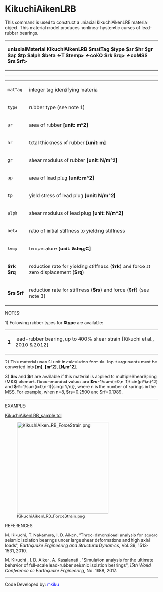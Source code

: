  # KikuchiAikenLRB

<p>This command is used to construct a uniaxial KikuchiAikenLRB material
object. This material model produces nonlinear hysteretic curves of
lead-rubber bearings.</p>
<table>
<tbody>
<tr class="odd">
<td><p><strong>uniaxialMaterial KikuchiAikenLRB $matTag $type $ar $hr
$gr $ap $tp $alph $beta &lt;-T $temp&gt; &lt;-coKQ $rk $rq&gt;
&lt;-coMSS $rs $rf&gt;</strong></p></td>
</tr>
</tbody>
</table>
<hr />
<table>
<tbody>
<tr class="odd">
<td><code class="parameter-table-variable">matTag</code></td>
<td><p>integer tag identifying material</p></td>
</tr>
<tr class="even">
<td><code class="parameter-table-variable">type</code></td>
<td><p>rubber type (see note 1)</p></td>
</tr>
<tr class="odd">
<td><code class="parameter-table-variable">ar</code></td>
<td><p>area of rubber <strong>[unit: m^2]</strong></p></td>
</tr>
<tr class="even">
<td><code class="parameter-table-variable">hr</code></td>
<td><p>total thickness of rubber <strong>[unit: m]</strong></p></td>
</tr>
<tr class="odd">
<td><code class="parameter-table-variable">gr</code></td>
<td><p>shear modulus of rubber <strong>[unit: N/m^2]</strong></p></td>
</tr>
<tr class="even">
<td><code class="parameter-table-variable">ap</code></td>
<td><p>area of lead plug <strong>[unit: m^2]</strong></p></td>
</tr>
<tr class="odd">
<td><code class="parameter-table-variable">tp</code></td>
<td><p>yield stress of lead plug <strong>[unit: N/m^2]</strong></p></td>
</tr>
<tr class="even">
<td><code class="parameter-table-variable">alph</code></td>
<td><p>shear modulus of lead plug <strong>[unit:
N/m^2]</strong></p></td>
</tr>
<tr class="odd">
<td><code class="parameter-table-variable">beta</code></td>
<td><p>ratio of initial stiffness to yielding stiffness</p></td>
</tr>
<tr class="even">
<td><code class="parameter-table-variable">temp</code></td>
<td><p>temperature <strong>[unit: &amp;deg;C]</strong></p></td>
</tr>
<tr class="odd">
<td><p><strong>$rk $rq</strong></p></td>
<td><p>reduction rate for yielding stiffness (<strong>$rk</strong>) and
force at zero displacement (<strong>$rq</strong>)</p></td>
</tr>
<tr class="even">
<td><p><strong>$rs $rf</strong></p></td>
<td><p>reduction rate for stiffness (<strong>$rs</strong>) and force
(<strong>$rf</strong>) (see note 3)</p></td>
</tr>
</tbody>
</table>
<p>NOTES:</p>
<p>1) Following rubber types for <strong>$type</strong> are
available:</p>
<table>
<tbody>
<tr class="odd">
<td><p><strong>1</strong></p></td>
<td><p>lead-rubber bearing, up to 400% shear strain [Kikuchi et al.,
2010 &amp; 2012]</p></td>
</tr>
</tbody>
</table>
<p>2) This material uses SI unit in calculation formula. Input arguments
must be converted into <strong>[m]</strong>, <strong>[m^2]</strong>,
<strong>[N/m^2]</strong>.</p>
<p>3) <strong>$rs</strong> and <strong>$rf</strong> are available if
this material is applied to multipleShearSpring (MSS) element.
Recommended values are <strong>$rs</strong>=1/sum(i=0,n-1){
sin(pi*i/n)^2} and <strong>$rf</strong>=1/sum(i=0,n-1){sin(pi*i/n)},
where n is the number of springs in the MSS. For example, when n=8,
$rs=0.2500 and $rf=0.1989.</p>
<hr />
<p>EXAMPLE:</p>
<p><a href="Media:KikuchiAikenLRB_sample.tcl"
title="wikilink">KikuchiAikenLRB_sample.tcl</a></p>
<figure>
<img src="/OpenSeesRT/contrib/static/KikuchiAikenLRB_ForceStrain.png"
title="KikuchiAikenLRB_ForceStrain.png" width="300"
alt="KikuchiAikenLRB_ForceStrain.png" />
<figcaption
aria-hidden="true">KikuchiAikenLRB_ForceStrain.png</figcaption>
</figure>
<p>REFERENCES:</p>
<p>M. Kikuchi, T. Nakamura, I. D. Aiken, "Three-dimensional analysis for
square seismic isolation bearings under large shear deformations and
high axial loads", <em>Earthquake Engineering and Structural
Dynamics</em>, Vol. 39, 1513-1531, 2010.</p>
<p>M. Kikuchi , I. D. Aiken, A. Kasalanati , "Simulation analysis for
the ultimate behavior of full-scale lead-rubber seismic isolation
bearings", <em>15th World Conference on Earthquake Engineering</em>, No.
1688, 2012.</p>
<hr />
<p>Code Developed by: <span style="color:blue"> mkiku
</span></p>
